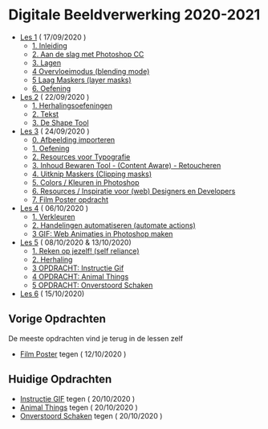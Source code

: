 # Digitale Beeldverwerking 2020-2021

- [Les 1](https://goldflow.github.io/photoshop-courses/les1) ( 17/09/2020 )
  * [1. Inleiding](https://goldflow.github.io/photoshop-courses/les1#1-inleiding)
  * [2. Aan de slag met Photoshop CC](https://goldflow.github.io/photoshop-courses/les1#2-aan-de-slag-met-photoshop-cc)
  * [3. Lagen](https://goldflow.github.io/photoshop-courses/les1#3-lagen)
  * [4 Overvloeimodus (blending mode)](https://goldflow.github.io/photoshop-courses/les1#4-overvloeimodus--blending-mode-)
  * [5 Laag Maskers (layer masks)](https://goldflow.github.io/photoshop-courses/les1#5-laag-maskers--layer-masks-)
  * [6. Oefening](https://goldflow.github.io/photoshop-courses/les1#-muscle--6-oefening)
- [Les 2](https://goldflow.github.io/photoshop-courses/les2) ( 22/09/2020 )
  * [1. Herhalingsoefeningen](https://goldflow.github.io/photoshop-courses/les2#1-herhalingsoefeningen)
  * [2. Tekst](https://goldflow.github.io/photoshop-courses/les2#2-tekst)
  * [3. De Shape Tool](https://goldflow.github.io/photoshop-courses/les2#3-de-shape-tool)
- [Les 3](https://goldflow.github.io/photoshop-courses/les3) ( 24/09/2020 )
  * [0. Afbeelding importeren](https://goldflow.github.io/photoshop-courses/les3#0-afbeelding-importeren)
  * [1. Oefening](https://goldflow.github.io/photoshop-courses/les3#1-oefening)
  * [2. Resources voor Typografie](https://goldflow.github.io/photoshop-courses/les3#2-resources-voor-typografie)
  * [3. Inhoud Bewaren Tool - (Content Aware) - Retoucheren](https://goldflow.github.io/photoshop-courses/les3#3-inhoud-bewaren-tool-en-retoucheren)
  * [4. Uitknip Maskers (Clipping masks)](https://goldflow.github.io/photoshop-courses/les3#4-uitknip-maskers)
  * [5. Colors / Kleuren in Photoshop](https://goldflow.github.io/photoshop-courses/les3#5-colors---kleuren-in-photoshop)
  * [6. Resources / Inspiratie voor (web) Designers en Developers](https://goldflow.github.io/photoshop-courses/les3#6-resources-inspiratie-voor-designers-en-developers)
  * [7. Film Poster opdracht](https://goldflow.github.io/photoshop-courses/les3#7-film-poster-opdracht)
- [Les 4](https://goldflow.github.io/photoshop-courses/les4) ( 06/10/2020 )
  * [1. Verkleuren](https://goldflow.github.io/photoshop-courses/les4#1-verkleuren)
  * [2. Handelingen automatiseren (automate actions)](https://goldflow.github.io/photoshop-courses/les4#2-handelingen-automatiseren)
  * [3 GIF: Web Animaties in Photoshop maken](https://goldflow.github.io/photoshop-courses/les4#3-gif--web-animaties-in-photoshop-maken)
- [Les 5](https://goldflow.github.io/photoshop-courses/les5) ( 08/10/2020 & 13/10/2020)
  * [1. Reken op jezelf! (self reliance)](https://goldflow.github.io/photoshop-courses/les5#1-reken-op-jezelf-self-reliance)
  * [2. Herhaling](https://goldflow.github.io/photoshop-courses/les5#2-herhaling)
  * [3 OPDRACHT: Instructie Gif](https://goldflow.github.io/photoshop-courses/les5#3-opdracht--instructie-gif)
  * [4 OPDRACHT: Animal Things](https://goldflow.github.io/photoshop-courses/les5#4-opdracht--animal-things)
  * [5 OPDRACHT: Onverstoord Schaken](https://goldflow.github.io/photoshop-courses/les5#5-opdracht--onverstoord-schaken)
- [Les 6](https://goldflow.github.io/photoshop-courses/les6) ( 15/10/2020)

## Vorige Opdrachten

De meeste opdrachten vind je terug in de lessen zelf

- [Film Poster](https://goldflow.github.io/photoshop-courses/film-poster) tegen ( 12/10/2020 )

## Huidige Opdrachten

- [Instructie GIF](https://github.com/Goldflow/photoshop-courses/tree/master/les5#3-opdracht-instructie-gif) tegen ( 20/10/2020 )
- [Animal Things](https://goldflow.github.io/photoshop-courses/animal-things) tegen ( 20/10/2020 )
- [Onverstoord Schaken](https://goldflow.github.io/photoshop-courses/chess-focus/) tegen ( 20/10/2020 )
